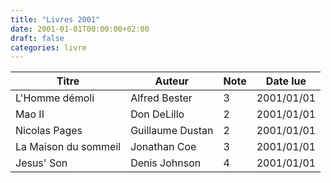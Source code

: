 ```yaml
---
title: "Livres 2001"
date: 2001-01-01T00:00:00+02:00
draft: false
categories: livre
---
```


| Titre      | Auteur | Note | Date lue |
| ----------- | ----------- | ----------- | ----------- |
|L'Homme démoli	| Alfred Bester	|3	|2001/01/01|
|Mao II	| Don DeLillo	|2	|2001/01/01|
|Nicolas Pages	| Guillaume Dustan	|2	|2001/01/01|
|La Maison du sommeil	| Jonathan Coe	|3	|2001/01/01|
|Jesus' Son	| Denis Johnson	|4	|2001/01/01|